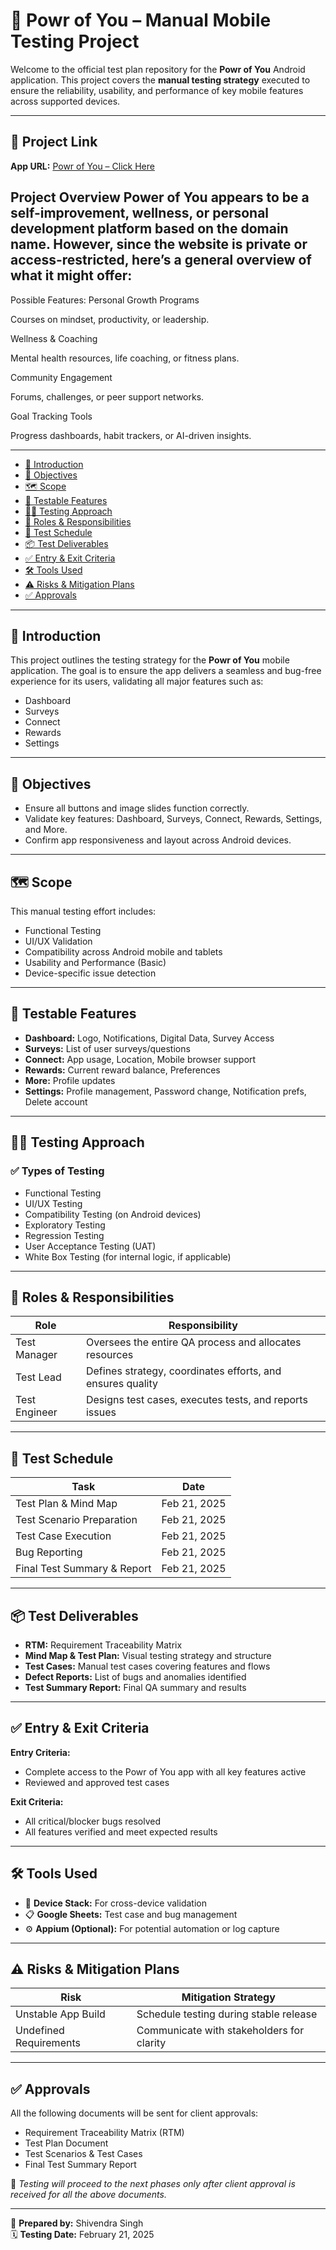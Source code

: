 
# 📱 Powr of You – Manual Mobile Testing Project

Welcome to the official test plan repository for the **Powr of You** Android application. This project covers the **manual testing strategy** executed to ensure the reliability, usability, and performance of key mobile features across supported devices.

---

## 🔗 Project Link
**App URL:** [Powr of You – Click Here](#)

## Project Overview Power of You appears to be a self-improvement, wellness, or personal development platform based on the domain name. However, since the website is private or access-restricted, here’s a general overview of what it might offer:

Possible Features:
Personal Growth Programs

Courses on mindset, productivity, or leadership.

Wellness & Coaching

Mental health resources, life coaching, or fitness plans.

Community Engagement

Forums, challenges, or peer support networks.

Goal Tracking Tools

Progress dashboards, habit trackers, or AI-driven insights.

---

- [📌 Introduction](#-introduction)
- [🎯 Objectives](#-objectives)
- [🗺️ Scope](#-scope)
- [🧪 Testable Features](#-testable-features)
- [🧑‍🔬 Testing Approach](#-testing-approach)
- [👥 Roles & Responsibilities](#-roles--responsibilities)
- [📅 Test Schedule](#-test-schedule)
- [📦 Test Deliverables](#-test-deliverables)
- [✅ Entry & Exit Criteria](#-entry--exit-criteria)
- [🛠️ Tools Used](#-tools-used)
- [⚠️ Risks & Mitigation Plans](#-risks--mitigation-plans)
- [✅ Approvals](#-approvals)

---

## 📌 Introduction

This project outlines the testing strategy for the **Powr of You** mobile application. The goal is to ensure the app delivers a seamless and bug-free experience for its users, validating all major features such as:

- Dashboard
- Surveys
- Connect
- Rewards
- Settings

---

## 🎯 Objectives

- Ensure all buttons and image slides function correctly.
- Validate key features: Dashboard, Surveys, Connect, Rewards, Settings, and More.
- Confirm app responsiveness and layout across Android devices.

---

## 🗺️ Scope

This manual testing effort includes:

- Functional Testing
- UI/UX Validation
- Compatibility across Android mobile and tablets
- Usability and Performance (Basic)
- Device-specific issue detection

---

## 🧪 Testable Features

- **Dashboard:** Logo, Notifications, Digital Data, Survey Access
- **Surveys:** List of user surveys/questions
- **Connect:** App usage, Location, Mobile browser support
- **Rewards:** Current reward balance, Preferences
- **More:** Profile updates
- **Settings:** Profile management, Password change, Notification prefs, Delete account

---

## 🧑‍🔬 Testing Approach

### ✅ Types of Testing

- Functional Testing
- UI/UX Testing
- Compatibility Testing (on Android devices)
- Exploratory Testing
- Regression Testing
- User Acceptance Testing (UAT)
- White Box Testing (for internal logic, if applicable)

---

## 👥 Roles & Responsibilities

| Role           | Responsibility                                              |
|----------------|-------------------------------------------------------------|
| Test Manager   | Oversees the entire QA process and allocates resources      |
| Test Lead      | Defines strategy, coordinates efforts, and ensures quality  |
| Test Engineer  | Designs test cases, executes tests, and reports issues      |

---

## 📅 Test Schedule

| Task                         | Date           |
|------------------------------|----------------|
| Test Plan & Mind Map         | Feb 21, 2025   |
| Test Scenario Preparation    | Feb 21, 2025   |
| Test Case Execution          | Feb 21, 2025   |
| Bug Reporting                | Feb 21, 2025   |
| Final Test Summary & Report  | Feb 21, 2025   |

---

## 📦 Test Deliverables

- **RTM:** Requirement Traceability Matrix
- **Mind Map & Test Plan:** Visual testing strategy and structure
- **Test Cases:** Manual test cases covering features and flows
- **Defect Reports:** List of bugs and anomalies identified
- **Test Summary Report:** Final QA summary and results

---

## ✅ Entry & Exit Criteria

**Entry Criteria:**
- Complete access to the Powr of You app with all key features active
- Reviewed and approved test cases

**Exit Criteria:**
- All critical/blocker bugs resolved
- All features verified and meet expected results

---

## 🛠️ Tools Used

- 📱 **Device Stack:** For cross-device validation
- 📋 **Google Sheets:** Test case and bug management
- ⚙️ **Appium (Optional):** For potential automation or log capture

---

## ⚠️ Risks & Mitigation Plans

| Risk                         | Mitigation Strategy                        |
|------------------------------|--------------------------------------------|
| Unstable App Build           | Schedule testing during stable release     |
| Undefined Requirements       | Communicate with stakeholders for clarity  |

---

## ✅ Approvals

All the following documents will be sent for client approvals:

- Requirement Traceability Matrix (RTM)
- Test Plan Document
- Test Scenarios & Test Cases
- Final Test Summary Report

🔐 *Testing will proceed to the next phases only after client approval is received for all the above documents.*

---

📌 **Prepared by:** Shivendra Singh  
🗓️ **Testing Date:** February 21, 2025

